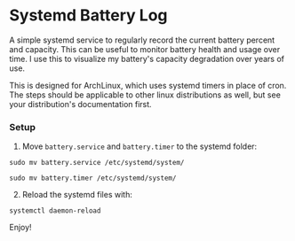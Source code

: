 # Systemd Battery Log

A simple systemd service to regularly record the current battery percent and capacity. This can be useful to monitor battery health and usage over time. I use this to visualize my battery's capacity degradation over years of use.

This is designed for ArchLinux, which uses systemd timers in place of cron. The steps should be applicable to other linux distributions as well, but see your distribution's documentation first.

### Setup

1. Move `battery.service` and `battery.timer` to the systemd folder:

`sudo mv battery.service /etc/systemd/system/`

`sudo mv battery.timer /etc/systemd/system/`

2. Reload the systemd files with:

`systemctl daemon-reload`

Enjoy!
